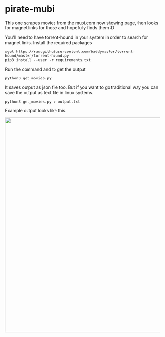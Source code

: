 # pirate-mubi

This one scrapes movies from the mubi.com now showing page, then looks for magnet links for those and hopefully finds them :D

You'll need to have torrent-hound in your system in order to search for magnet links. 
Install the required packages


```
wget https://raw.githubusercontent.com/baddymaster/torrent-hound/master/torrent-hound.py
pip3 install --user -r requirements.txt
```
Run the command and to get the output 

```
python3 get_movies.py
```

It saves output as json file too. But if you want to go traditional way you can save the output as text file in linux systems.

```
python3 get_movies.py > output.txt
```
Example output looks like this.

<center>
<img src="http://i68.tinypic.com/icl6c1.png" width="700" />
</center>

